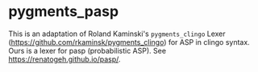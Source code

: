 # pygments_pasp

This is an adaptation of Roland Kaminski's `pygments_clingo` Lexer
(https://github.com/rkaminsk/pygments_clingo) for ASP in clingo syntax. Ours is a lexer for pasp
(probabilistic ASP). See https://renatogeh.github.io/pasp/.
